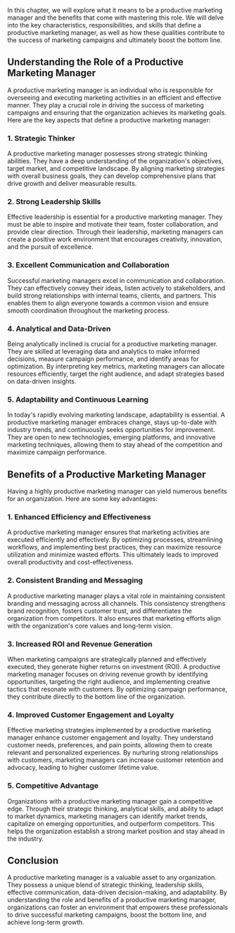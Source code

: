
In this chapter, we will explore what it means to be a productive marketing manager and the benefits that come with mastering this role. We will delve into the key characteristics, responsibilities, and skills that define a productive marketing manager, as well as how these qualities contribute to the success of marketing campaigns and ultimately boost the bottom line.

Understanding the Role of a Productive Marketing Manager
--------------------------------------------------------

A productive marketing manager is an individual who is responsible for overseeing and executing marketing activities in an efficient and effective manner. They play a crucial role in driving the success of marketing campaigns and ensuring that the organization achieves its marketing goals. Here are the key aspects that define a productive marketing manager:

### 1. Strategic Thinker

A productive marketing manager possesses strong strategic thinking abilities. They have a deep understanding of the organization's objectives, target market, and competitive landscape. By aligning marketing strategies with overall business goals, they can develop comprehensive plans that drive growth and deliver measurable results.

### 2. Strong Leadership Skills

Effective leadership is essential for a productive marketing manager. They must be able to inspire and motivate their team, foster collaboration, and provide clear direction. Through their leadership, marketing managers can create a positive work environment that encourages creativity, innovation, and the pursuit of excellence.

### 3. Excellent Communication and Collaboration

Successful marketing managers excel in communication and collaboration. They can effectively convey their ideas, listen actively to stakeholders, and build strong relationships with internal teams, clients, and partners. This enables them to align everyone towards a common vision and ensure smooth coordination throughout the marketing process.

### 4. Analytical and Data-Driven

Being analytically inclined is crucial for a productive marketing manager. They are skilled at leveraging data and analytics to make informed decisions, measure campaign performance, and identify areas for optimization. By interpreting key metrics, marketing managers can allocate resources efficiently, target the right audience, and adapt strategies based on data-driven insights.

### 5. Adaptability and Continuous Learning

In today's rapidly evolving marketing landscape, adaptability is essential. A productive marketing manager embraces change, stays up-to-date with industry trends, and continuously seeks opportunities for improvement. They are open to new technologies, emerging platforms, and innovative marketing techniques, allowing them to stay ahead of the competition and maximize campaign performance.

Benefits of a Productive Marketing Manager
------------------------------------------

Having a highly productive marketing manager can yield numerous benefits for an organization. Here are some key advantages:

### 1. Enhanced Efficiency and Effectiveness

A productive marketing manager ensures that marketing activities are executed efficiently and effectively. By optimizing processes, streamlining workflows, and implementing best practices, they can maximize resource utilization and minimize wasted efforts. This ultimately leads to improved overall productivity and cost-effectiveness.

### 2. Consistent Branding and Messaging

A productive marketing manager plays a vital role in maintaining consistent branding and messaging across all channels. This consistency strengthens brand recognition, fosters customer trust, and differentiates the organization from competitors. It also ensures that marketing efforts align with the organization's core values and long-term vision.

### 3. Increased ROI and Revenue Generation

When marketing campaigns are strategically planned and effectively executed, they generate higher returns on investment (ROI). A productive marketing manager focuses on driving revenue growth by identifying opportunities, targeting the right audience, and implementing creative tactics that resonate with customers. By optimizing campaign performance, they contribute directly to the bottom line of the organization.

### 4. Improved Customer Engagement and Loyalty

Effective marketing strategies implemented by a productive marketing manager enhance customer engagement and loyalty. They understand customer needs, preferences, and pain points, allowing them to create relevant and personalized experiences. By nurturing strong relationships with customers, marketing managers can increase customer retention and advocacy, leading to higher customer lifetime value.

### 5. Competitive Advantage

Organizations with a productive marketing manager gain a competitive edge. Through their strategic thinking, analytical skills, and ability to adapt to market dynamics, marketing managers can identify market trends, capitalize on emerging opportunities, and outperform competitors. This helps the organization establish a strong market position and stay ahead in the industry.

Conclusion
----------

A productive marketing manager is a valuable asset to any organization. They possess a unique blend of strategic thinking, leadership skills, effective communication, data-driven decision-making, and adaptability. By understanding the role and benefits of a productive marketing manager, organizations can foster an environment that empowers these professionals to drive successful marketing campaigns, boost the bottom line, and achieve long-term growth.

